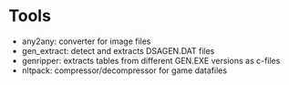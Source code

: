 # Tools

* any2any:     converter for image files
* gen_extract: detect and extracts DSAGEN.DAT files
* genripper:   extracts tables from different GEN.EXE versions as c-files
* nltpack:     compressor/decompressor for game datafiles
